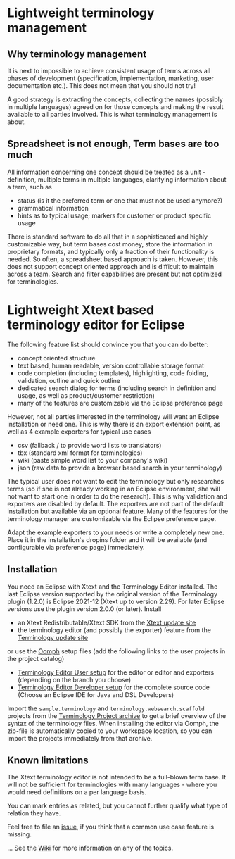 # Lightweight terminology management
## Why terminology management
It is next to impossible to achieve consistent usage of terms across all phases of development (specification, implementation, marketing, user documentation etc.). This does not mean that you should not try!

A good strategy is extracting the concepts, collecting the names (possibly in multiple languages) agreed on for those concepts and making the result available to all parties involved. This is what terminology management is about.

## Spreadsheet is not enough, Term bases are too much
All information concerning one concept should be treated as a unit - definition, multiple terms in multiple languages, clarifying information about a term, such as

* status (is it the preferred term or one that must not be used anymore?)
* grammatical information
* hints as to typical usage; markers for customer or product specific usage

There is standard software to do all that in a sophisticated and highly customizable way, but term bases cost money, store the information in proprietary formats, and typically only a fraction of their functionality is needed. So often, a spreadsheet based approach is taken. However, this does not support concept oriented approach and is difficult to maintain across a team. Search and filter capabilities are present but not optimized for terminologies.

# Lightweight Xtext based terminology editor for Eclipse
The following feature list should convince you that you can do better:

* concept oriented structure
* text based, human readable, version controllable storage format
* code completion (including templates), highlighting, code folding, validation, outline and quick outline
* dedicated search dialog for terms (including search in definition and usage, as well as product/customer restriction)
* many of the features are customizable via the Eclipse preference page

However, not all parties interested in the terminology will want an Eclipse installation or need one. This is why there is an export extension point, as well as 4 example exporters for typical use cases

* csv (fallback / to provide word lists to translators)
* tbx (standard xml format for terminologies)
* wiki (paste simple word list to your company's wiki)
* json (raw data to provide a browser based search in your terminology)

The typical user does not want to edit the terminology but only researches terms (so if she is not already working in an Eclipse environment, she will not want to start one in order to do the research). This is why validation and exporters are disabled by default. The exporters are not part of the default installation but available via an optional feature. Many of the features for the terminology manager are customizable via the Eclipse preference page.

Adapt the example exporters to your needs or write a completely new one. Place it in the installation's dropins folder and it will be available (and configurable via preference page) immediately.

## Installation
You need an Eclipse with Xtext and the Terminology Editor installed.
The last Eclipse version supported by the original version of the Terminology plugin (1.2.0) is Eclipse 2021-12 (Xtext up to version 2.29).
For later Eclipse versions use the plugin version 2.0.0 (or later). Install

* an Xtext Redistributable/Xtext SDK from the [Xtext update site](http://download.eclipse.org/modeling/tmf/xtext/updates/composite/releases/)
* the terminology editor (and possibly the exporter) feature from the [Terminology update site](https://raw.githubusercontent.com/nittka/terminology/master/de.itemis.tooling.terminology.updatesite/site.xml)

or use the [Oomph](https://wiki.eclipse.org/Eclipse_Oomph_Installer "Oomph Installer") setup files (add the following links to the user projects in the project catalog)

* [Terminology Editor User setup](https://raw.githubusercontent.com/nittka/terminology/master/terminologyUse.setup) for the editor or editor and exporters (depending on the branch you choose)
* [Terminology Editor Developer setup](https://raw.githubusercontent.com/nittka/terminology/master/terminologyDev.setup) for the complete source code (Choose an Eclipse IDE for Java and DSL Developers)

Import the `sample.terminology` and `terminology.websearch.scaffold` projects from the [Terminology Project archive](https://github.com/nittka/terminology/archive/master.zip) to get a brief overview of the syntax of the terminology files. When installing the editor via Oomph, the zip-file is automatically copied to your workspace location, so you can import the projects immediately from that archive.

## Known limitations
The Xtext terminology editor is not intended to be a full-blown term base. It will not be sufficient for terminologies with many languages - where you would need definitions on a per language basis.

You can mark entries as related, but you cannot further qualify what type of relation they have.

Feel free to file an [issue](https://github.com/nittka/terminology/issues), if you think that a common use case feature is missing.

... See the [Wiki](https://github.com/nittka/terminology/wiki "Terminology Wiki") for more information on any of the topics.
